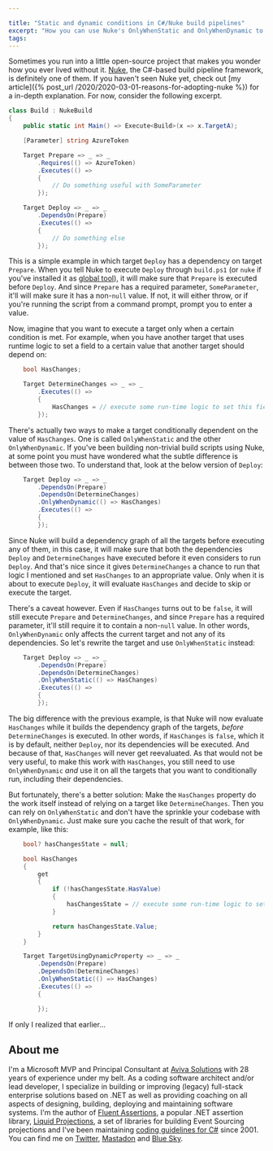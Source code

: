 ```yaml
---

title: "Static and dynamic conditions in C#/Nuke build pipelines"
excerpt: "How you can use Nuke's OnlyWhenStatic and OnlyWhenDynamic to handle the more complicated build pipelines in C#"
tags:
---
```


Sometimes you run into a little open-source project that makes you wonder how you ever lived without it. [Nuke](https://nuke.build/), the C#-based build pipeline framework, is definitely one of them. If you haven't seen Nuke yet, check out [my article]({% post_url /2020/2020-03-01-reasons-for-adopting-nuke %}) for a in-depth explanation. For now, consider the following excerpt.


```csharp    
class Build : NukeBuild
{
    public static int Main() => Execute<Build>(x => x.TargetA);

    [Parameter] string AzureToken

    Target Prepare => _ => _
        .Requires(() => AzureToken)
        .Executes(() =>
        {
            // Do something useful with SomeParameter
        });

    Target Deploy => _ => _
        .DependsOn(Prepare)
        .Executes(() =>
        {
            // Do something else
        });
```

This is a simple example in which target `Deploy` has a dependency on target `Prepare`. When you tell Nuke to execute `Deploy` through `build.ps1` (or `nuke` if you've installed it as [global tool](https://nuke.build/docs/getting-started/installation/)), it will make sure that `Prepare` is executed before `Deploy`. And since `Prepare` has a required parameter, `SomeParameter`, it'll will make sure it has a non-`null` value. If not, it will either throw, or if you're running the script from a command prompt, prompt you to enter a value. 

Now, imagine that you want to execute a target only when a certain condition is met. For example, when you have another target that uses runtime logic to set a field to a certain value that another target should depend on:

```csharp
    bool HasChanges;

    Target DetermineChanges => _ => _
        .Executes(() =>
        {
            HasChanges = // execute some run-time logic to set this field
        });
```

There's actually two ways to make a target conditionally dependent on the value of `HasChanges`. One is called `OnlyWhenStatic` and the other `OnlyWhenDynamic`. If you've been building non-trivial build scripts using Nuke, at some point you must have wondered what the subtle difference is between those two. To understand that, look at the below version of `Deploy`:

```csharp
    Target Deploy => _ => _
        .DependsOn(Prepare)
        .DependsOn(DetermineChanges)
        .OnlyWhenDynamic(() => HasChanges)
        .Executes(() =>
        {
        });
```

Since Nuke will build a dependency graph of all the targets before executing any of them, in this case, it will make sure that both the dependencies `Deploy` and `DetermineChanges` have executed before it even considers to run `Deploy`. And that's nice since it gives `DetermineChanges` a chance to run that logic I mentioned and set `HasChanges` to an appropriate value. Only when it is about to execute `Deploy`, it will evaluate `HasChanges` and decide to skip or execute the target. 

There's a caveat however. Even if `HasChanges` turns out to be `false`, it will still execute `Prepare` and `DetermineChanges`, and since `Prepare` has a required parameter, it'll still require it to contain a non-`null` value. In other words, `OnlyWhenDynamic` only affects the current target and not any of its dependencies. So let's rewrite the target and use `OnlyWhenStatic` instead:

```csharp
    Target Deploy => _ => _
        .DependsOn(Prepare)
        .DependsOn(DetermineChanges)
        .OnlyWhenStatic(() => HasChanges)
        .Executes(() =>
        {
        });
```

The big difference with the previous example, is that Nuke will now evaluate `HasChanges` while it builds the dependency graph of the targets, _before_ `DetermineChanges` is executed. In other words, if `HasChanges` is `false`, which it is by default, neither `Deploy`, nor its dependencies will be executed. And because of that, `HasChanges` will never get reevaluated. As that would not be very useful, to make this work with `HasChanges`, you still need to use `OnlyWhenDynamic` _and_ use it on all the targets that you want to conditionally run, including their dependencies.

But fortunately, there's a better solution: Make the `HasChanges` property do the work itself instead of relying on a target like `DetermineChanges`. Then you can rely on  `OnlyWhenStatic` and don't have the sprinkle your codebase with `OnlyWhenDynamic`. Just make sure you cache the result of that work, for example, like this:

```csharp
    bool? hasChangesState = null;

    bool HasChanges
    {
        get
        {
            if (!hasChangesState.HasValue)
            {
                hasChangesState = // execute some run-time logic to set this field
            }

            return hasChangesState.Value;
        }
    }

    Target TargetUsingDynamicProperty => _ => _
        .DependsOn(Prepare)
        .DependsOn(DetermineChanges)
        .OnlyWhenStatic(() => HasChanges)
        .Executes(() =>
        {

        });
```

If only I realized that earlier...

## About me

I'm a Microsoft MVP and Principal Consultant at [Aviva Solutions](https://avivasolutions.nl/) with 28 years of experience under my belt. As a coding software architect and/or lead developer, I specialize in building or improving (legacy) full-stack enterprise solutions based on .NET as well as providing coaching on all aspects of designing, building, deploying and maintaining software systems. I'm the author of [Fluent Assertions](https://www.fluentassertions.com), a popular .NET assertion library, [Liquid Projections](https://www.liquidprojections.net), a set of libraries for building Event Sourcing projections and I've been maintaining [coding guidelines for C#](https://www.csharpcodingguidelines.com) since 2001. You can find me on [Twitter](https://twitter.com/ddoomen), [Mastadon](https://mastodon.social/@ddoomen) and [Blue Sky](https://bsky.app/profile/ddoomen.bsky.social).


